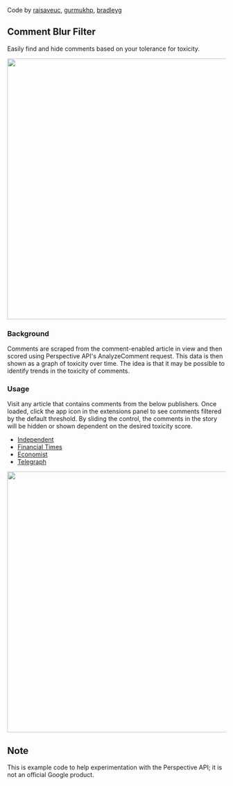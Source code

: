 Code by [raisaveuc](https://github.com/raisaveuc), [gurmukhp](https://github.com/gurmukhp), [bradleyg](https://github.com/bradleyg)

## Comment Blur Filter
Easily find and hide comments based on your tolerance for toxicity.

<img src="http://services.google.com/fh/files/misc/ph_comment_filter_1.gif" width="600">

### Background
Comments are scraped from the comment-enabled article in view and then scored using Perspective API's AnalyzeComment request. This data is then shown as a graph of toxicity over time. The idea is that it may be possible to identify trends in the toxicity of comments.

### Usage
Visit any article that contains comments from the below publishers. Once loaded, click the app icon in the extensions panel to see comments filtered by the default threshold. By sliding the control, the comments in the story will be hidden or shown dependent on the desired toxicity score.

- [Independent](https://www.independent.co.uk)
- [Financial Times](https://www.ft.com)
- [Economist](https://www.economist.com)
- [Telegraph](https://www.telegraph.co.uk)

<img src="http://services.google.com/fh/files/misc/ph_comment_filter_2.gif" width="600">

## Note
This is example code to help experimentation with the Perspective API; it is not an official Google product.
